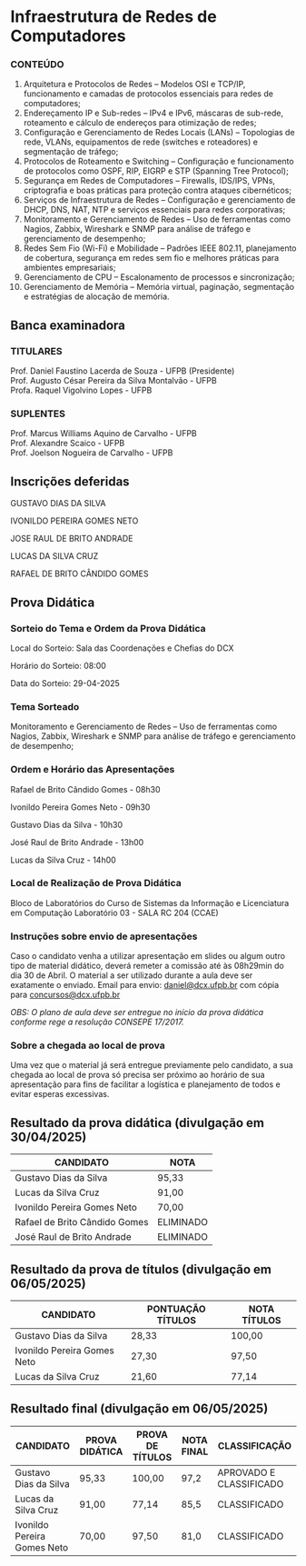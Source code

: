# Infraestrutura de Redes de Computadores

### CONTEÚDO
01. Arquitetura e Protocolos de Redes – Modelos OSI e TCP/IP, funcionamento e camadas de protocolos essenciais para redes de computadores;<br>
02. Endereçamento IP e Sub-redes – IPv4 e IPv6, máscaras de sub-rede, roteamento e cálculo de endereços para otimização de redes;<br>
03. Configuração e Gerenciamento de Redes Locais (LANs) – Topologias de rede, VLANs, equipamentos de rede (switches e roteadores) e segmentação de tráfego;<br>
04. Protocolos de Roteamento e Switching – Configuração e funcionamento de protocolos como OSPF, RIP, EIGRP e STP (Spanning Tree Protocol);<br>
05. Segurança em Redes de Computadores – Firewalls, IDS/IPS, VPNs, criptografia e boas práticas para proteção contra ataques cibernéticos;<br>
06. Serviços de Infraestrutura de Redes – Configuração e gerenciamento de DHCP, DNS, NAT, NTP e serviços essenciais para redes corporativas;<br>
07. Monitoramento e Gerenciamento de Redes – Uso de ferramentas como Nagios, Zabbix, Wireshark e SNMP para análise de tráfego e gerenciamento de desempenho;<br>
08. Redes Sem Fio (Wi-Fi) e Mobilidade – Padrões IEEE 802.11, planejamento de cobertura, segurança em redes sem fio e melhores práticas para ambientes empresariais;<br>
09. Gerenciamento de CPU – Escalonamento de processos e sincronização;<br>
10. Gerenciamento de Memória – Memória virtual, paginação, segmentação e estratégias de alocação de memória.

## Banca examinadora

### TITULARES
Prof. Daniel Faustino Lacerda de Souza - UFPB (Presidente)<br>
Prof. Augusto César Pereira da Silva Montalvão - UFPB<br>
Profa. Raquel Vigolvino Lopes - UFPB<br>

### SUPLENTES
Prof. Marcus Williams Aquino de Carvalho - UFPB<br>
Prof. Alexandre Scaico - UFPB<br>
Prof. Joelson Nogueira de Carvalho - UFPB<br>

## Inscrições deferidas
GUSTAVO DIAS DA SILVA

IVONILDO PEREIRA GOMES NETO

JOSE RAUL DE BRITO ANDRADE

LUCAS DA SILVA CRUZ

RAFAEL DE BRITO CÂNDIDO GOMES

## Prova Didática

### Sorteio do Tema e Ordem da Prova Didática

Local do Sorteio: Sala das Coordenações e Chefias do DCX

Horário do Sorteio: 08:00

Data do Sorteio: 29-04-2025

### Tema Sorteado

Monitoramento e Gerenciamento de Redes – Uso de ferramentas como Nagios, Zabbix, Wireshark e SNMP para análise de tráfego e gerenciamento de desempenho;<br>

### Ordem e Horário das Apresentações

Rafael de Brito Cândido Gomes - 08h30

Ivonildo Pereira Gomes Neto - 09h30

Gustavo Dias da Silva - 10h30

José Raul de Brito Andrade - 13h00

Lucas da Silva Cruz - 14h00

### Local de Realização de Prova Didática

Bloco de Laboratórios do Curso de Sistemas da Informação e Licenciatura em Computação
Laboratório 03 -  SALA RC 204 (CCAE)

### Instruções sobre envio de apresentações

Caso o candidato venha a utilizar apresentação em slides ou algum outro tipo de material didático, deverá remeter a comissão até às 08h29min do dia 30 de Abril. O material a ser utilizado durante a aula deve ser exatamente o enviado.
Email para envio: daniel@dcx.ufpb.br com cópia para concursos@dcx.ufpb.br

*OBS: O plano de aula deve ser entregue no início da prova didática conforme rege a resolução CONSEPE 17/2017.*

### Sobre a chegada ao local de prova

Uma vez que o material já será entregue previamente pelo candidato, a sua chegada ao local de prova só precisa ser próximo ao horário de sua apresentação para fins de facilitar a logística e planejamento de todos e evitar esperas excessivas. 


## Resultado da prova didática (divulgação em 30/04/2025)

| CANDIDATO  | NOTA |
| ------------- | ------------- |
| Gustavo Dias da Silva | 95,33 |
| Lucas da Silva Cruz | 91,00 |
| Ivonildo Pereira Gomes Neto | 70,00 |
| Rafael de Brito Cândido Gomes  | ELIMINADO |
| José Raul de Brito Andrade  | ELIMINADO  |


## Resultado da prova de títulos (divulgação em 06/05/2025)

| CANDIDATO  | PONTUAÇÃO TÍTULOS | NOTA TÍTULOS |
| ------------- | ------------- | ------------- |
| Gustavo Dias da Silva | 28,33 | 100,00 |
| Ivonildo Pereira Gomes Neto | 27,30 | 97,50 |
| Lucas da Silva Cruz | 21,60 | 77,14 |

## Resultado final (divulgação em 06/05/2025)

| CANDIDATO  | PROVA DIDÁTICA | PROVA DE TÍTULOS | NOTA FINAL | CLASSIFICAÇÃO 
| ------------- | ------------- | ------------- | ------------- | ------------- |
| Gustavo Dias da Silva | 95,33 | 100,00 | 97,2 | APROVADO E CLASSIFICADO |
| Lucas da Silva Cruz | 91,00 | 77,14 | 85,5 | CLASSIFICADO |
| Ivonildo Pereira Gomes Neto | 70,00 | 97,50 | 81,0 | CLASSIFICADO |
